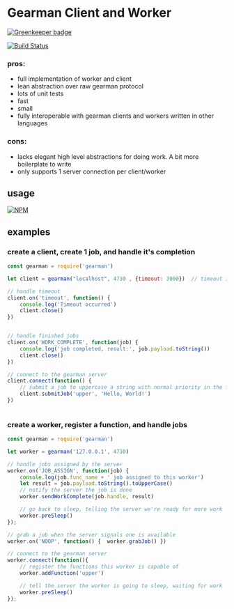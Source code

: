 # Gearman Client and Worker

[![Greenkeeper badge](https://badges.greenkeeper.io/mreinstein/node-gearman.svg)](https://greenkeeper.io/)

[![Build Status](https://travis-ci.org/mreinstein/node-gearman.svg?branch=master)](https://travis-ci.org/mreinstein/node-gearman)

### pros:

* full implementation of worker and client
* lean abstraction over raw gearman protocol
* lots of unit tests
* fast
* small
* fully interoperable with gearman clients and workers written in other languages

### cons:

* lacks elegant high level abstractions for doing work. A bit more boilerplate to write
* only supports 1 server connection per client/worker


## usage
[![NPM](https://nodei.co/npm/gearman.png)](https://nodei.co/npm/gearman/)



## examples

### create a client, create 1 job, and handle it's completion

```javascript
const gearman = require('gearman')

let client = gearman("localhost", 4730 , {timeout: 3000})  // timeout in milliseconds. 

// handle timeout 
client.on('timeout', function() {
	console.log('Timeout occurred')
	client.close()
})


// handle finished jobs
client.on('WORK_COMPLETE', function(job) {
	console.log('job completed, result:', job.payload.toString())
	client.close()
})

// connect to the gearman server
client.connect(function() {
	// submit a job to uppercase a string with normal priority in the foreground
	client.submitJob('upper', 'Hello, World!')
})
	
```


### create a worker, register a function, and handle jobs

```javascript
const gearman = require('gearman')

let worker = gearman('127.0.0.1', 4730)

// handle jobs assigned by the server
worker.on('JOB_ASSIGN', function(job) {
	console.log(job.func_name + ' job assigned to this worker')
	let result = job.payload.toString().toUpperCase()
	// notify the server the job is done
	worker.sendWorkComplete(job.handle, result)

	// go back to sleep, telling the server we're ready for more work
	worker.preSleep()
});

// grab a job when the server signals one is available
worker.on('NOOP', function() {  worker.grabJob() })

// connect to the gearman server	
worker.connect(function(){
	// register the functions this worker is capable of
	worker.addFunction('upper')

	// tell the server the worker is going to sleep, waiting for work
	worker.preSleep()
});
```
